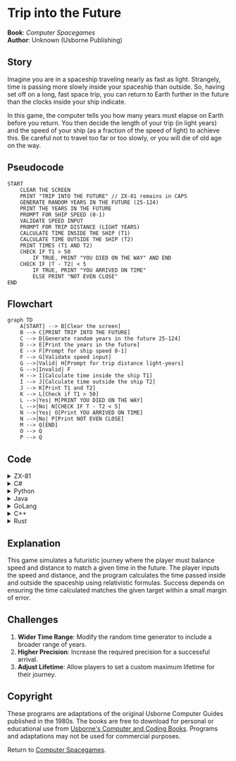 # Trip into the Future

**Book**: _Computer Spacegames_  
**Author**: Unknown (Usborne Publishing)

## Story

Imagine you are in a spaceship traveling nearly as fast as light. Strangely, time is passing more slowly inside your spaceship than outside. So, having set off on a long, fast space trip, you can return to Earth further in the future than the clocks inside your ship indicate.

In this game, the computer tells you how many years must elapse on Earth before you return. You then decide the length of your trip (in light years) and the speed of your ship (as a fraction of the speed of light) to achieve this. Be careful not to travel too far or too slowly, or you will die of old age on the way.

## Pseudocode

```plaintext
START
    CLEAR THE SCREEN
    PRINT "TRIP INTO THE FUTURE" // ZX-81 remains in CAPS
    GENERATE RANDOM YEARS IN THE FUTURE (25-124)
    PRINT THE YEARS IN THE FUTURE
    PROMPT FOR SHIP SPEED (0-1)
    VALIDATE SPEED INPUT
    PROMPT FOR TRIP DISTANCE (LIGHT YEARS)
    CALCULATE TIME INSIDE THE SHIP (T1)
    CALCULATE TIME OUTSIDE THE SHIP (T2)
    PRINT TIMES (T1 AND T2)
    CHECK IF T1 > 50
        IF TRUE, PRINT "YOU DIED ON THE WAY" AND END
    CHECK IF |T - T2| < 5
        IF TRUE, PRINT "YOU ARRIVED ON TIME"
        ELSE PRINT "NOT EVEN CLOSE"
END
```

## Flowchart

```mermaid
graph TD
    A[START] --> B[Clear the screen]
    B --> C[PRINT TRIP INTO THE FUTURE]
    C --> D[Generate random years in the future 25-124]
    D --> E[Print the years in the future]
    E --> F[Prompt for ship speed 0-1]
    F --> G[Validate speed input]
    G -->|Valid| H[Prompt for trip distance light-years]
    G -->|Invalid| F
    H --> I[Calculate time inside the ship T1]
    I --> J[Calculate time outside the ship T2]
    J --> K[Print T1 and T2]
    K --> L[Check if T1 > 50]
    L -->|Yes| M[PRINT YOU DIED ON THE WAY]
    L -->|No| N[CHECK IF T - T2 < 5]
    N -->|Yes| O[Print YOU ARRIVED ON TIME]
    N -->|No| P[Print NOT EVEN CLOSE]
    M --> Q[END]
    O --> Q
    P --> Q
```

## Code

<details>
<summary>ZX-81</summary>

```basic
10 CLS
20 PRINT "TRIP INTO THE FUTURE"
30 LET T=INT(RND*100+25)
40 PRINT "YOU WISH TO RETURN ";T
50 PRINT "YEARS IN THE FUTURE."
60 PRINT
70 PRINT "SPEED OF SHIP (0-1)"
80 INPUT V
90 IF V>=1 OR V<=0 THEN GOTO 70
100 PRINT "DISTANCE OF TRIP"
110 INPUT D
120 LET T1=D/V
130 LET T2=T1/SQR(1-V*V)
140 PRINT "YOU TOOK ";T1;" YEARS"
150 PRINT "AND ARRIVED ";T2;" YEARS"
160 PRINT "IN THE FUTURE."
170 IF T1>50 THEN GOTO 210
180 IF ABS(T-T2)<5 THEN PRINT "YOU ARRIVED ON TIME"
190 IF ABS(T-T2)>5 THEN PRINT "NOT EVEN CLOSE"
200 STOP
210 PRINT "YOU DIED ON THE WAY"
220 STOP
```

</details>

<details>
<summary>C#</summary>

```csharp
using System;

class Program
{
    static void Main()
    {
        Console.Clear();
        Console.WriteLine("Trip into the future");

        Random random = new Random();
        int T = random.Next(25, 125);
        Console.WriteLine($"You wish to return {T} years in the future.");

        double V;
        do
        {
            Console.Write("SPEED OF SHIP (0-1): ");
            V = Convert.ToDouble(Console.ReadLine());
        } while (V <= 0 || V >= 1);

        Console.Write("DISTANCE OF TRIP: ");
        double D = Convert.ToDouble(Console.ReadLine());

        double T1 = D / V;
        double T2 = T1 / Math.Sqrt(1 - V * V);

        Console.WriteLine($"You took {T1:F2} years");
        Console.WriteLine($"And arrived {T2:F2} years in the future.");

        if (T1 > 50)
        {
            Console.WriteLine("You died on the way");
        }
        else if (Math.Abs(T - T2) < 5)
        {
            Console.WriteLine("You arrived on time");
        }
        else
        {
            Console.WriteLine("Not even close");
        }
    }
}
```

</details>

<details>
<summary>Python</summary>

```python
import math
import random

print("Trip into the future")

T = random.randint(25, 124)
print(f"You wish to return {T} years in the future.")

while True:
    V = float(input("SPEED OF SHIP (0-1): "))
    if 0 < V < 1:
        break

D = float(input("DISTANCE OF TRIP: "))

T1 = D / V
T2 = T1 / math.sqrt(1 - V**2)

print(f"You took {T1:.2f} years")
print(f"And arrived {T2:.2f} years in the future.")

if T1 > 50:
    print("You died on the way")
elif abs(T - T2) < 5:
    print("You arrived on time")
else:
    print("Not even close")
```

</details>

<details>
<summary>Java</summary>

```java
import java.util.Scanner;
import java.util.Random;

public class TripIntoTheFuture {
    public static void main(String[] args) {
        Scanner scanner = new Scanner(System.in);
        Random random = new Random();

        System.out.println("TRIP INTO THE FUTURE");

        int T = random.nextInt(100) + 25;
        System.out.println("YOU WISH TO RETURN " + T + " YEARS IN THE FUTURE.");

        double V;
        do {
            System.out.print("SPEED OF SHIP (0-1): ");
            V = scanner.nextDouble();
        } while (V <= 0 || V >= 1);

        System.out.print("DISTANCE OF TRIP: ");
        double D = scanner.nextDouble();

        double T1 = D / V;
        double T2 = T1 / Math.sqrt(1 - V * V);

        System.out.println("YOU TOOK " + String.format("%.2f", T1) + " YEARS");
        System.out.println("AND ARRIVED " + String.format("%.2f", T2) + " YEARS IN THE FUTURE.");

        if (T1 > 50) {
            System.out.println("YOU DIED ON THE WAY");
        } else if (Math.abs(T - T2) < 5) {
            System.out.println("YOU ARRIVED ON TIME");
        } else {
            System.out.println("NOT EVEN CLOSE");
        }

        scanner.close();
    }
}
```

</details>

<details>
<summary>GoLang</summary>

```go
package main

import (
	"fmt"
	"math"
	"math/rand"
	"time"
)

func main() {
	fmt.Println("TRIP INTO THE FUTURE")

	rand.Seed(time.Now().UnixNano())
	T := rand.Intn(100) + 25
	fmt.Printf("YOU WISH TO RETURN %d YEARS IN THE FUTURE.\n", T)

	var V float64
	for {
		fmt.Print("SPEED OF SHIP (0-1): ")
		fmt.Scan(&V)
		if V > 0 && V < 1 {
			break
		}
	}

	var D float64
	fmt.Print("DISTANCE OF TRIP: ")
	fmt.Scan(&D)

	T1 := D / V
	T2 := T1 / math.Sqrt(1-V*V)

	fmt.Printf("YOU TOOK %.2f YEARS\n", T1)
	fmt.Printf("AND ARRIVED %.2f YEARS IN THE FUTURE.\n", T2)

	if T1 > 50 {
		fmt.Println("YOU DIED ON THE WAY")
	} else if math.Abs(float64(T)-T2) < 5 {
		fmt.Println("YOU ARRIVED ON TIME")
	} else {
		fmt.Println("NOT EVEN CLOSE")
	}
}
```

</details>

<details>
<summary>C++</summary>

```cpp
#include <iostream>
#include <cmath>
#include <cstdlib>
#include <ctime>

int main() {
    std::srand(std::time(0));

    std::cout << "TRIP INTO THE FUTURE\n";

    int T = std::rand() % 100 + 25;
    std::cout << "YOU WISH TO RETURN " << T << " YEARS IN THE FUTURE.\n";

    double V;
    do {
        std::cout << "SPEED OF SHIP (0-1): ";
        std::cin >> V;
    } while (V <= 0 || V >= 1);

    double D;
    std::cout << "DISTANCE OF TRIP: ";
    std::cin >> D;

    double T1 = D / V;
    double T2 = T1 / std::sqrt(1 - V * V);

    std::cout << "YOU TOOK " << T1 << " YEARS\n";
    std::cout << "AND ARRIVED " << T2 << " YEARS IN THE FUTURE.\n";

    if (T1 > 50) {
        std::cout << "YOU DIED ON THE WAY\n";
    } else if (std::abs(T - T2) < 5) {
        std::cout << "YOU ARRIVED ON TIME\n";
    } else {
        std::cout << "NOT EVEN CLOSE\n";
    }

    return 0;
}
```

</details>

<details>
<summary>Rust</summary>

```rust
use rand::Rng;
use std::f64;
use std::io;

fn main() {
    println!("TRIP INTO THE FUTURE");

    let mut rng = rand::thread_rng();
    let t: i32 = rng.gen_range(25..125);
    println!("YOU WISH TO RETURN {} YEARS IN THE FUTURE.", t);

    let v: f64 = loop {
        println!("SPEED OF SHIP (0-1): ");
        let mut input = String::new();
        io::stdin().read_line(&mut input).unwrap();
        if let Ok(value) = input.trim().parse() {
            if value > 0.0 && value < 1.0 {
                break value;
            }
        }
    };

    println!("DISTANCE OF TRIP: ");
    let mut input = String::new();
    io::stdin().read_line(&mut input).unwrap();
    let d: f64 = input.trim().parse().unwrap();

    let t1 = d / v;
    let t2 = t1 / (1.0 - v * v).sqrt();

    println!("YOU TOOK {:.2} YEARS", t1);
    println!("AND ARRIVED {:.2} YEARS IN THE FUTURE.", t2);

    if t1 > 50.0 {
        println!("YOU DIED ON THE WAY");
    } else if (t as f64 - t2).abs() < 5.0 {
        println!("YOU ARRIVED ON TIME");
    } else {
        println!("NOT EVEN CLOSE");
    }
}
```

</details>

## Explanation

This game simulates a futuristic journey where the player must balance speed and distance to match a given time in the future. The player inputs the speed and distance, and the program calculates the time passed inside and outside the spaceship using relativistic formulas. Success depends on ensuring the time calculated matches the given target within a small margin of error.

## Challenges

1. **Wider Time Range**: Modify the random time generator to include a broader range of years.
2. **Higher Precision**: Increase the required precision for a successful arrival.
3. **Adjust Lifetime**: Allow players to set a custom maximum lifetime for their journey.

## Copyright

These programs are adaptations of the original Usborne Computer Guides published in the 1980s. The books are free to download for personal or educational use from [Usborne's Computer and Coding Books](https://usborne.com/row/books/computer-and-coding-books). Programs and adaptations may not be used for commercial purposes.

Return to [Computer Spacegames](./readme.md).

